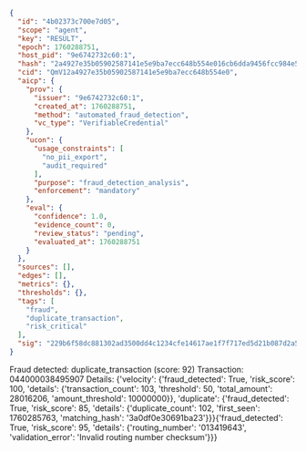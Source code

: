 ```json
{
  "id": "4b02373c700e7d05",
  "scope": "agent",
  "key": "RESULT",
  "epoch": 1760288751,
  "host_pid": "9e6742732c60:1",
  "hash": "2a4927e35b05902587141e5e9ba7ecc648b554e016cb6dda9456fcc984e5b5a5",
  "cid": "QmV12a4927e35b05902587141e5e9ba7ecc648b554e0",
  "aicp": {
    "prov": {
      "issuer": "9e6742732c60:1",
      "created_at": 1760288751,
      "method": "automated_fraud_detection",
      "vc_type": "VerifiableCredential"
    },
    "ucon": {
      "usage_constraints": [
        "no_pii_export",
        "audit_required"
      ],
      "purpose": "fraud_detection_analysis",
      "enforcement": "mandatory"
    },
    "eval": {
      "confidence": 1.0,
      "evidence_count": 0,
      "review_status": "pending",
      "evaluated_at": 1760288751
    }
  },
  "sources": [],
  "edges": [],
  "metrics": {},
  "thresholds": {},
  "tags": [
    "fraud",
    "duplicate_transaction",
    "risk_critical"
  ],
  "sig": "229b6f58dc881302ad3500dd4c1234cfe14617ae1f7f717ed5d21b087d2a5c67"
}
```

Fraud detected: duplicate_transaction (score: 92)
Transaction: 044000038495907
Details: {'velocity': {'fraud_detected': True, 'risk_score': 100, 'details': {'transaction_count': 103, 'threshold': 50, 'total_amount': 28016206, 'amount_threshold': 10000000}}, 'duplicate': {'fraud_detected': True, 'risk_score': 85, 'details': {'duplicate_count': 102, 'first_seen': 1760285763, 'matching_hash': '3a0df0e30691ba23'}}}{'fraud_detected': True, 'risk_score': 95, 'details': {'routing_number': '013419643', 'validation_error': 'Invalid routing number checksum'}}}